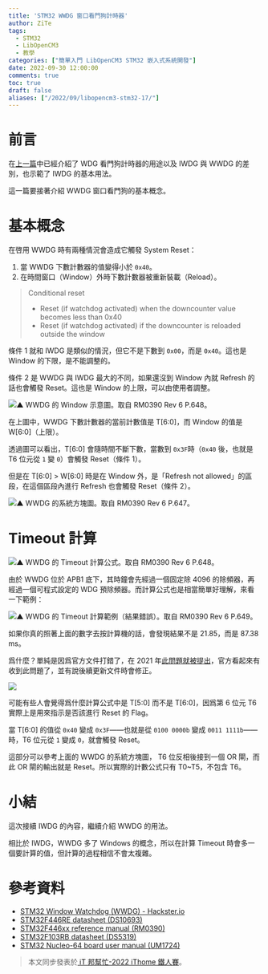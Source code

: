 ```yaml
---
title: 'STM32 WWDG 窗口看門狗計時器'
author: ZiTe
tags:
  - STM32
  - LibOpenCM3
  - 教學
categories: ["簡單入門 LibOpenCM3 STM32 嵌入式系統開發"]
date: 2022-09-30 12:00:00
comments: true
toc: true
draft: false
aliases: ["/2022/09/libopencm3-stm32-17/"]
---
```


# 前言
在[上一篇](https://ziteh.github.io/2022/09/libopencm3-stm32-16/)中已經介紹了 WDG 看門狗計時器的用途以及 IWDG 與 WWDG 的差別，也示範了 IWDG 的基本用法。

這一篇要接著介紹 WWDG 窗口看門狗的基本概念。

<!--more-->

# 基本概念
在啓用 WWDG 時有兩種情況會造成它觸發 System Reset：
1. 當 WWDG 下數計數器的值變得小於 `0x40`。
2. 在時間窗口（Window）外時下數計數器被重新裝載（Reload）。

> Conditional reset
> - Reset (if watchdog activated) when the downcounter value becomes less than 0x40
> - Reset (if watchdog activated) if the downcounter is reloaded outside the window

條件 1 就和 IWDG 是類似的情況，但它不是下數到 `0x00`，而是 `0x40`。這也是 Window 的下限，是不能調整的。

條件 2 是 WWDG 與 IWDG 最大的不同，如果還沒到 Window 內就 Refresh 的話也會觸發 Reset。這也是 Window 的上限，可以由使用者調整。

![▲ WWDG 的 Window 示意圖。取自 RM0390 Rev 6 P.648。](https://blogger.googleusercontent.com/img/b/R29vZ2xl/AVvXsEi95ZGURIwumO5WY3GiuIpFNpwEI6zJKUZs8cggiZBgqOSoEvA9zeDnp_PwH-9Rw-bU9dzsMxStwm4YhffS6XIKYMm3uLHAwaRV5SQhuLPsnd89kdX3EoPfKNPODTTRrj4uCPP5Qr62Fbo_WSmnTAWt6PIt7gWErprcFJOqBdEGWxAV6ef8nN9oVlFd/s16000/image_1662526244380_0.png)

在上圖中，WWDG 下數計數器的當前計數值是 T[6:0]，而 Window 的值是 W[6:0]（上限）。

透過圖可以看出，T[6:0] 會隨時間不斷下數，當數到 `0x3F`時（`0x40` 後，也就是 T6 位元從 `1` 變 `0`）會觸發 Reset（條件 1）。

但是在 T[6:0] > W[6:0] 時是在 Window 外，是「Refresh not allowed」的區段，在這個區段內進行 Refresh 也會觸發 Reset（條件 2）。

![▲ WWDG 的系統方塊圖。取自 RM0390 Rev 6 P.647。](https://blogger.googleusercontent.com/img/b/R29vZ2xl/AVvXsEiu7DJwBpxMecTTFoUX6_b463B4cBxyV_pqtqi49nwg2tCEwgBgsYlhAmuDe15KWaExiTIiALhg6-lik1CTnTdrosXW9kkN2OHzv1f0ytKGlZaqjjMXwW_hDXcb37zFn2Kvd5IhGgFs4OZJ6hnZgkYF_xDVPOJRuTL7rSRJ0NwmujuTttDDQzEA8k2Y/s16000/image_1662527020990_0.png)

# Timeout 計算
![▲ WWDG 的 Timeout 計算公式。取自 RM0390 Rev 6 P.648。](https://blogger.googleusercontent.com/img/b/R29vZ2xl/AVvXsEhLJOd0kVjLvFREZbFgal7bDN2U64qtQ-WLzdNKhhXWNb71g6BUun3GBzPMFvsQ5OTS4t9REMhuriMs7w_mpvu7mVXgY4jcr9K8pY5qt4so7qC6nbFE052ja_M2o2Uc-kIPrIo-ecWW1OGhKyc2sI5NMEodpXIAZprXzIPo161v6detq6bYW67FytKj/s16000/image_1662526953782_0.png)

由於 WWDG 位於 APB1 底下，其時鐘會先經過一個固定除 4096 的除頻器，再經過一個可程式設定的 WDG 預除頻器。而計算公式也是相當簡單好理解，來看一下範例：

![▲ WWDG 的 Timeout 計算範例（結果錯誤）。取自 RM0390 Rev 6 P.649。](https://blogger.googleusercontent.com/img/b/R29vZ2xl/AVvXsEiZkpPZfWX2VwZZe3zYmpaNf5S0mwSHXbyEwxNUDbjALZiRhfSQdIHuiWORpAeqn_bYnkgIMoYleOt8dgsYkdQffiPoqGTGany_KFJdIBi_2GIgsdN_-MRmVtFTU7GfPMwjlTh_lpd0-ruxJ4lnyIufwXyS_RKB_c-kkZdBKC-D8SnpYigd8znIWanw/s16000/image_1662527383678_0.png)

如果你真的照著上面的數字去按計算機的話，會發現結果不是 21.85，而是 87.38 ms。

爲什麼？單純是因爲官方文件打錯了，在 2021 年[此問題就被提出](https://community.st.com/s/question/0D53W00000arBraSAE/wwdg-timeout-example-calculation-in-rm-incorrect)，官方看起來有收到此問題了，並有說後續更新文件時會修正。

![](https://blogger.googleusercontent.com/img/b/R29vZ2xl/AVvXsEiApCvsEK0-Kkmm-oRtXdXJD-OjPvMVWsUHu_pfZgSNRLIb_45VU20JQyPDdQBU0K0CS8qfhwEk77O-FTCSRCoIBzk--5d-R9biqCE7vzq3ay7oNpCe2aNw3I3srs4--9-AvryHwsPd8pkJnTu6Z5zZES_oHSjl3fQpi4kd4Ei97xhUG7g5P40FDACC/s16000/_1662527473515_0.png)

可能有些人會覺得爲什麼計算公式中是 T[5:0] 而不是 T[6:0]，因爲第 6 位元 T6 實際上是用來指示是否該進行 Reset 的 Flag。

當 T[6:0] 的值從 `0x40` 變成 `0x3F`——也就是從 `0100 0000b` 變成 `0011 1111b`——時，T6 位元從 `1` 變成 `0`，就會觸發 Reset。

這部分可以參考上面的 WWDG 的系統方塊圖， T6 位反相後接到一個 OR 閘，而此 OR 閘的輸出就是 Reset。所以實際的計數公式只有 T0~T5，不包含 T6。

# 小結
這次接續 IWDG 的內容，繼續介紹 WWDG 的用法。

相比於 IWDG，WWDG 多了 Windows 的概念，所以在計算 Timeout 時會多一個要計算的值，但計算的過程相信不會太複雜。

# 參考資料
* [STM32 Window Watchdog (WWDG) - Hackster.io](https://www.hackster.io/vasam2230/stm32-window-watchdog-wwdg-dda290)
* [STM32F446RE datasheet (DS10693)](https://www.st.com/resource/en/datasheet/stm32f446re.pdf)
* [STM32F446xx reference manual (RM0390)](https://www.st.com/resource/en/reference_manual/rm0390-stm32f446xx-advanced-armbased-32bit-mcus-stmicroelectronics.pdf)
* [STM32F103RB datasheet (DS5319)](https://www.st.com/resource/en/datasheet/stm32f103rb.pdf)
* [STM32 Nucleo-64 board user manual (UM1724)](https://www.st.com/resource/en/user_manual/um1724-stm32-nucleo64-boards-mb1136-stmicroelectronics.pdf)

> 本文同步發表於[ iT 邦幫忙-2022 iThome 鐵人賽](https://ithelp.ithome.com.tw/articles/10299454)。
